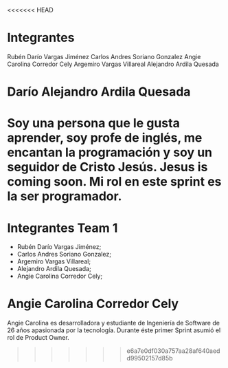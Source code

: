 
<<<<<<< HEAD
# Integrantes 
Rubén Darío Vargas Jiménez
Carlos Andres Soriano Gonzalez 
Angie Carolina Corredor Cely
Argemiro Vargas Villareal
Alejandro Ardila Quesada

# Darío Alejandro Ardila Quesada

Soy una persona que le gusta aprender, soy profe de inglés, me encantan la programación y soy un seguidor de Cristo Jesús. Jesus is coming soon. Mi rol en este sprint es la ser programador.    
=======
# Integrantes Team 1

- Rubén Darío Vargas Jiménez; 
- Carlos Andres Soriano Gonzalez; 
- Argemiro Vargas Villareal;
- Alejandro Ardila Quesada;
- Angie Carolina Corredor Cely;

# Angie Carolina Corredor Cely

Angie Carolina es desarrolladora y estudiante de Ingeniería de Software de 26 años apasionada por la tecnología.
Durante éste primer Sprint asumió el rol de Product Owner.

>>>>>>> e6a7e0df030a757aa28af640aedd99502157d85b
